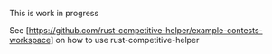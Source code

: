 This is work in progress

See [https://github.com/rust-competitive-helper/example-contests-workspace] on how to use
rust-competitive-helper
